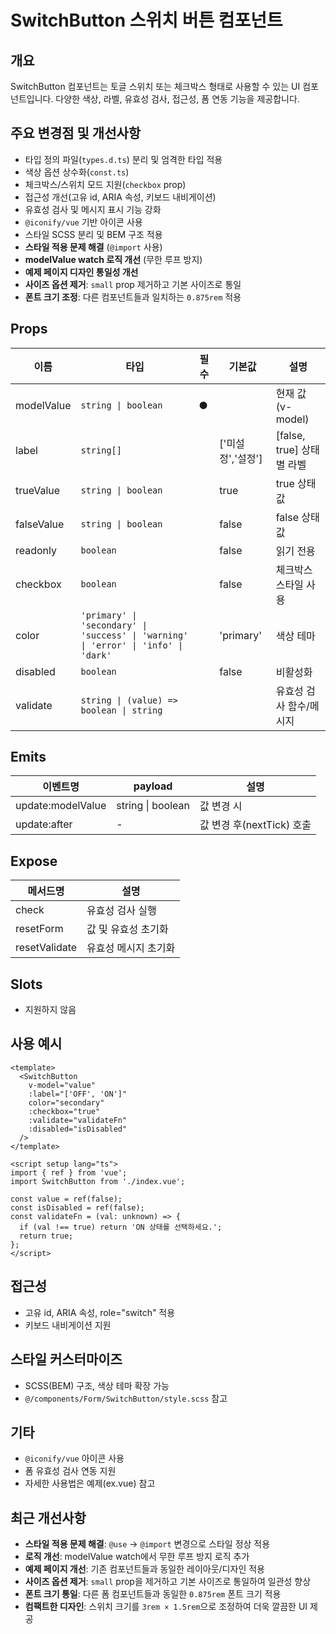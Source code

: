 # SwitchButton 스위치 버튼 컴포넌트

## 개요

SwitchButton 컴포넌트는 토글 스위치 또는 체크박스 형태로 사용할 수 있는 UI 컴포넌트입니다. 다양한 색상, 라벨, 유효성 검사, 접근성, 폼 연동 기능을 제공합니다.

## 주요 변경점 및 개선사항

- 타입 정의 파일(`types.d.ts`) 분리 및 엄격한 타입 적용
- 색상 옵션 상수화(`const.ts`)
- 체크박스/스위치 모드 지원(`checkbox` prop)
- 접근성 개선(고유 id, ARIA 속성, 키보드 내비게이션)
- 유효성 검사 및 메시지 표시 기능 강화
- `@iconify/vue` 기반 아이콘 사용
- 스타일 SCSS 분리 및 BEM 구조 적용
- **스타일 적용 문제 해결** (`@import` 사용)
- **modelValue watch 로직 개선** (무한 루프 방지)
- **예제 페이지 디자인 통일성 개선**
- **사이즈 옵션 제거**: `small` prop 제거하고 기본 사이즈로 통일
- **폰트 크기 조정**: 다른 컴포넌트들과 일치하는 `0.875rem` 적용

## Props

| 이름       | 타입                                                                                | 필수 | 기본값            | 설명                      |
| ---------- | ----------------------------------------------------------------------------------- | ---- | ----------------- | ------------------------- |
| modelValue | `string \| boolean`                                                                 | ●    |                   | 현재 값 (v-model)         |
| label      | `string[]`                                                                          |      | ['미설정','설정'] | [false, true] 상태별 라벨 |
| trueValue  | `string \| boolean`                                                                 |      | true              | true 상태 값              |
| falseValue | `string \| boolean`                                                                 |      | false             | false 상태 값             |
| readonly   | `boolean`                                                                           |      | false             | 읽기 전용                 |
| checkbox   | `boolean`                                                                           |      | false             | 체크박스 스타일 사용      |
| color      | `'primary' \| 'secondary' \| 'success' \| 'warning' \| 'error' \| 'info' \| 'dark'` |      | 'primary'         | 색상 테마                 |
| disabled   | `boolean`                                                                           |      | false             | 비활성화                  |
| validate   | `string \| (value) => boolean \| string`                                            |      |                   | 유효성 검사 함수/메시지   |

## Emits

| 이벤트명          | payload           | 설명                      |
| ----------------- | ----------------- | ------------------------- |
| update:modelValue | string \| boolean | 값 변경 시                |
| update:after      | -                 | 값 변경 후(nextTick) 호출 |

## Expose

| 메서드명      | 설명                 |
| ------------- | -------------------- |
| check         | 유효성 검사 실행     |
| resetForm     | 값 및 유효성 초기화  |
| resetValidate | 유효성 메시지 초기화 |

## Slots

- 지원하지 않음

## 사용 예시

```vue
<template>
  <SwitchButton
    v-model="value"
    :label="['OFF', 'ON']"
    color="secondary"
    :checkbox="true"
    :validate="validateFn"
    :disabled="isDisabled"
  />
</template>

<script setup lang="ts">
import { ref } from 'vue';
import SwitchButton from './index.vue';

const value = ref(false);
const isDisabled = ref(false);
const validateFn = (val: unknown) => {
  if (val !== true) return 'ON 상태를 선택하세요.';
  return true;
};
</script>
```

## 접근성

- 고유 id, ARIA 속성, role="switch" 적용
- 키보드 내비게이션 지원

## 스타일 커스터마이즈

- SCSS(BEM) 구조, 색상 테마 확장 가능
- `@/components/Form/SwitchButton/style.scss` 참고

## 기타

- `@iconify/vue` 아이콘 사용
- 폼 유효성 검사 연동 지원
- 자세한 사용법은 예제(ex.vue) 참고

## 최근 개선사항

- **스타일 적용 문제 해결**: `@use` → `@import` 변경으로 스타일 정상 적용
- **로직 개선**: modelValue watch에서 무한 루프 방지 로직 추가
- **예제 페이지 개선**: 기존 컴포넌트들과 동일한 레이아웃/디자인 적용
- **사이즈 옵션 제거**: `small` prop을 제거하고 기본 사이즈로 통일하여 일관성 향상
- **폰트 크기 통일**: 다른 폼 컴포넌트들과 동일한 `0.875rem` 폰트 크기 적용
- **컴팩트한 디자인**: 스위치 크기를 `3rem × 1.5rem`으로 조정하여 더욱 깔끔한 UI 제공
